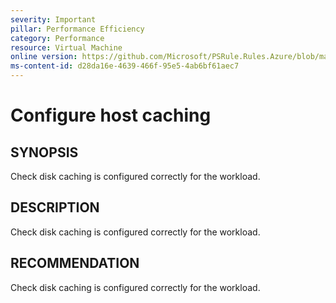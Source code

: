 ```yaml
---
severity: Important
pillar: Performance Efficiency
category: Performance
resource: Virtual Machine
online version: https://github.com/Microsoft/PSRule.Rules.Azure/blob/main/docs/rules/en/Azure.VM.DiskCaching.md
ms-content-id: d28da16e-4639-466f-95e5-4ab6bf61aec7
---
```


# Configure host caching

## SYNOPSIS

Check disk caching is configured correctly for the workload.

## DESCRIPTION

Check disk caching is configured correctly for the workload.

## RECOMMENDATION

Check disk caching is configured correctly for the workload.
